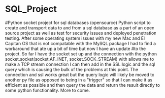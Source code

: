 # SQL_Project
#Python socket project for sql databases (opensource)
Python script to create and transport data to and from a sql database as a part of an open source project as well as test for security issues and deployed penetration testing.  After some operating system issues with my new Mac and El Capitan OS that is not compatable with the MySQL package I had to find a workaround that ate up a bit of time but now I have an update #to the project. So far I have the socket set up and the connection with the python socket.socket(socket.AF_INET, socket.SOCK_STREAM) with allows me to make a TCP stream connection I can then add in the SSL logic and the sql query which is causing the bulk of the problems at this point. The connection and ssl works great but the query logic will likely be moved to another py file as opposed to being in a "trigger" so that I can make it as efficient as possible and then query the data and return the result directly to some python functionality. More to come.
